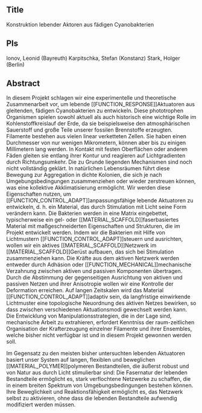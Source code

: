 ## Title
Konstruktion lebender Aktoren aus fädigen Cyanobakterien

## PIs
Ionov, Leonid (Bayreuth)
Karpitschka, Stefan (Konstanz)
Stark, Holger (Berlin)

## Abstract
In diesem Projekt schlagen wir eine experimentelle und theoretische Zusammenarbeit vor, um lebende [[FUNCTION_RESPONSE]]Aktuatoren aus gleitenden, fädigen Cyanobakterien zu entwickeln. Diese phototrophen Organismen spielen sowohl aktuell als auch historisch eine wichtige Rolle im Kohlenstoffkreislauf der Erde, da sie beispielsweise den atmosphärischen Sauerstoff und große Teile unserer fossilen Brennstoffe erzeugten. Filamente bestehen aus vielen linear verketteten Zellen. Sie haben einen Durchmesser von nur wenigen Mikrometern, können aber bis zu einigen Millimetern lang werden. In Kontakt mit festen Oberflächen oder anderen Fäden gleiten sie entlang ihrer Kontur und reagieren auf Lichtgradienten durch Richtungsumkehr. Die zu Grunde liegenden Mechanismen sind noch nicht vollständig geklärt. In natürlichen Lebensräumen führt diese Bewegung zur Aggregation in dichte Kolonien, die sich je nach Umgebungsbedingungen zusammenziehen oder wieder zerstreuen können, was eine kollektive Akklimatisierung ermöglicht.
Wir werden diese Eigenschaften nutzen, um [[FUNCTION_CONTROL_ADAPT]]anpassungsfähige lebende Aktuatoren zu entwickeln, d. h. ein Material, das durch Stimulation mit Licht seine Form verändern kann. Die Bakterien werden in eine Matrix eingebettet, typischerweise ein gel- oder [[MATERIAL_SCAFFOLD]]faserbasiertes Material mit maßgeschneiderten Eigenschaften und Strukturen, die im Projekt entwickelt werden. Indem wir die Bakterien mit Hilfe von Lichtmustern [[FUNCTION_CONTROL_ADAPT]]steuern und ausrichten, wollen wir ein aktives [[MATERIAL_SCAFFOLD]]Netzwerk im [[MATERIAL_SCAFFOLD]]Gerüst aufbauen, das sich bei Stimulation zusammenziehen kann. Die Kräfte aus dem aktiven Netzwerk werden entweder durch Adhäsion oder [[FUNCTION_MECHANICAL]]mechanische Verzahnung zwischen aktiven und passiven Komponenten übertragen. Durch die Abstimmung der gegenseitigen Ausrichtung von aktiven und passiven Netzen und ihrer Anisotropie wollen wir eine Kontrolle der Deformation erreichen. Auf langen Zeitskalen wird das Material [[FUNCTION_CONTROL_ADAPT]]adaptiv sein, da langfristige einwirkende Lichtmuster eine topologische Neuordnung des aktiven Netzes bewirken, so dass zwischen verschiedenen Aktuationsmodi gewechselt werden kann. Die Entwicklung von Manipulationsstrategien, die in der Lage sind, mechanische Arbeit zu extrahieren, erfordert Kenntniss der raum-zeitlichen Organisation der Krafterzeugung einzelner Filamente und ihrer Ensembles, welche bisher nicht verfügbar ist und in diesem Projekt gewonnen werden soll.

Im Gegensatz zu den meisten bisher untersuchten lebenden Aktuatoren basiert unser System auf langen, flexiblen und beweglichen [[MATERIAL_POLYMER]]polymeren Bestandteilen, die äußerst robust und von Natur aus durch Licht stimulierbar sind: Die Fasernatur der lebenden Bestandteile ermöglicht es, stark verflochtene Netzwerke zu schaffen, die in einem breiten Spektrum von Umgebungsbedingungen bestehen können. Ihre Beweglichkeit und Reaktionsfähigkeit ermöglicht es, das Netzwerk selbst zu aktivieren, ohne dass die lebenden Bestandteile aufwendig modifiziert werden müssen.